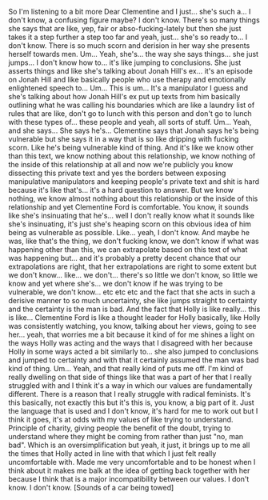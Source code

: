 So I'm listening to a bit more Dear Clementine and I just... she's such a...
I don't know, a confusing figure maybe? I don't know. There's so many things she says
that are like, yep, fair or abso-fucking-lately but then she just takes it a step further
a step too far and yeah, just... she's so ready to...
I don't know. There is so much scorn and derision in her way she presents herself
towards men.
Um...
Yeah, she's...
the way she says things...
she just jumps... I don't know how to... it's like jumping to conclusions.
She just asserts things and like she's talking about Jonah Hill's ex...
it's an episode on Jonah Hill and like basically people who use therapy and
emotionally enlightened speech to...
Um...
This is um...
It's a manipulator I guess and she's talking about how Jonah Hill's ex put up
texts from him basically outlining what he was calling his boundaries which are
like a laundry list of rules that are like, don't go to lunch with this person
and don't go to lunch with these types of... these people and yeah, all sorts of stuff.
Um...
Yeah, and she says...
She says he's... Clementine says that Jonah says he's being vulnerable but she
says it in a way that is so like dripping with fucking scorn.
Like he's being vulnerable kind of thing.
And it's like we know other than this text, we know nothing about this
relationship, we know nothing of the inside of this relationship at all and
now we're publicly you know dissecting this private text and yes the borders
between exposing manipulative manipulators and keeping people's private
text and shit is hard because it's like that's... it's a hard question to answer.
But we know nothing, we know almost nothing about this relationship or the
inside of this relationship and yet Clementine Ford is comfortable.
You know, it sounds like she's insinuating that he's... well I don't really know
what it sounds like she's insinuating, it's just she's heaping scorn on this
obvious idea of him being as vulnerable as possible.
Like... yeah, I don't know.
And maybe he was, like that's the thing, we don't fucking know, we don't know if
what was happening other than this, we can extrapolate based on this text of
what was happening but... and it's probably a pretty decent chance that our
extrapolations are right, that her extrapolations are right to some extent
but we don't know... like...
we don't... there's so little we don't know, so little we know and yet where she's...
we don't know if he was trying to be vulnerable, we don't know...
etc etc etc and the fact that she acts in such a derisive manner
to so much uncertainty, she like jumps straight to certainty and the certainty is
the man is bad.
And the fact that Holly is like
really... this is like... Clementine Ford is like a thought leader for Holly basically,
like Holly was consistently watching, you know, talking about her views, going to
see her... yeah, that worries me a bit because it kind of for me shines a
light on the ways Holly was acting and the ways that I disagreed with her
because Holly in some ways acted a bit similarly to... she also jumped to
conclusions and jumped to certainty and with that it certainly assumed the man
was bad kind of thing.
Um...
Yeah, and that really kind of puts me off. I'm kind of really dwelling on that
side of things like that was a part of her that I really struggled with and I
think it's a way in which our values are fundamentally different. There is a
reason that I really struggle with radical feminists. It's this basically,
not exactly this but it's this is, you know, a big part of it.
Just the language that is used and I don't know, it's hard for me to work out
but
I think it goes, it's at odds with my values of like trying to understand.
Principle of charity, giving people the benefit of the doubt, trying to
understand where they might be coming from rather than just "no, man bad".
Which is an oversimplification but yeah, it just, it brings up to me all the
times that Holly acted in line with that which I just felt really uncomfortable
with. Made me very uncomfortable and to be honest when I think about it makes me
balk at the idea of getting back together with her because I think that
is a major incompatibility between our values.
I don't know.
I don't know.
[Sounds of a car being towed]
